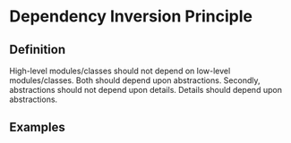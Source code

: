 # Dependency Inversion Principle

## Definition
High-level modules/classes should not depend on low-level modules/classes. Both should depend upon abstractions. Secondly, abstractions should not depend upon details. Details should depend upon abstractions.

## Examples